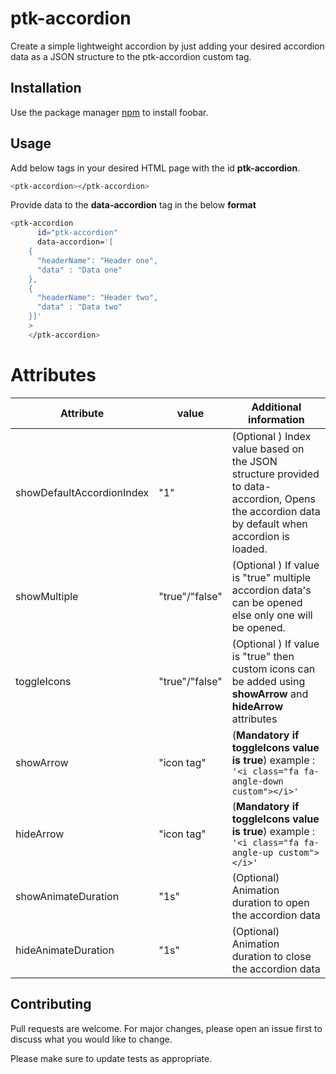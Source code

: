 # ptk-accordion 

Create a simple lightweight accordion by just adding your desired accordion data as a JSON structure to the ptk-accordion custom tag.



## Installation

Use the package manager [npm](https://pip.pypa.io/en/stable/) to install foobar.


## Usage

Add below tags in your desired HTML page with the id **ptk-accordion**.
```bash
<ptk-accordion></ptk-accordion>
```

Provide data to the **data-accordion** tag in the below **format**
```bash
<ptk-accordion
      id="ptk-accordion"
      data-accordion='[
    {
      "headerName": "Header one",
      "data" : "Data one"
    },
    {
      "headerName": "Header two",
      "data" : "Data two"
    }]'
    >
    </ptk-accordion>
```


# Attributes

Attribute | value | Additional information
--- | --- | --
showDefaultAccordionIndex | "1" | (Optional ) Index value based on the JSON structure provided to data-accordion, Opens the accordion data by default when accordion is loaded.
showMultiple | "true"/"false" | (Optional ) If value is "true" multiple accordion data's can be opened else only one will be opened.
toggleIcons | "true"/"false" | (Optional ) If value is "true" then custom icons can be added using **showArrow** and **hideArrow** attributes
showArrow | "icon tag"  | (**Mandatory if toggleIcons value is true**) example : `'<i class="fa fa-angle-down custom"></i>'`
hideArrow | "icon tag"  | (**Mandatory if toggleIcons value is true**) example : `'<i class="fa fa-angle-up custom"></i>'`
showAnimateDuration | "1s"  | (Optional) Animation duration to open the accordion data
hideAnimateDuration | "1s"  | (Optional) Animation duration to close the accordion data



## Contributing
Pull requests are welcome. For major changes, please open an issue first to discuss what you would like to change.

Please make sure to update tests as appropriate.
